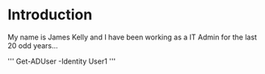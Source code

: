 # Introduction
My name is James Kelly and I have been working as a IT Admin for the last 20 odd years...

'''
Get-ADUser -Identity User1
'''
